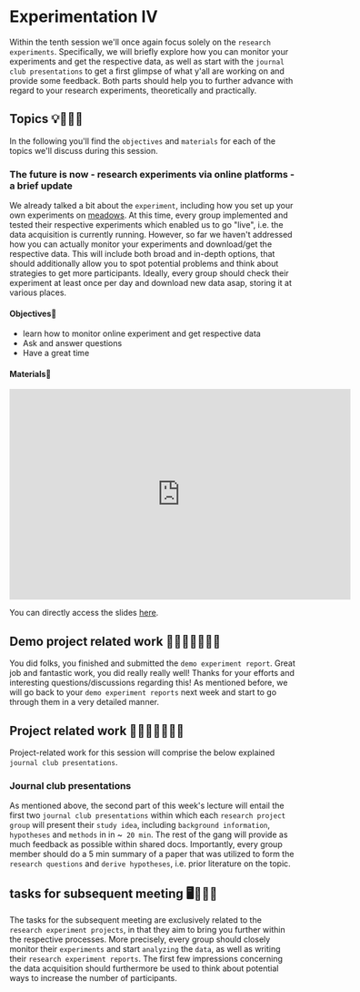 # Experimentation IV
Within the tenth session we'll once again focus solely on the `research experiments`. Specifically, we will briefly explore how you can monitor your experiments and get the respective data, as well as start with the `journal club presentations` to get a first glimpse of what y'all are working on and provide some feedback. Both parts should help you to further advance with regard to your research experiments, theoretically and practically.  

## Topics 💡👨🏻‍🏫 

In the following you'll find the `objectives` and `materials` for each of the topics we'll discuss during this session.

### The future is now - research experiments via online platforms - a brief update
We already talked a bit about the `experiment`, including how you set up your own experiments on [meadows](https://meadows-research.com/). At this time, every group implemented and tested their respective experiments which enabled us to go "live", i.e. the data acquisition is currently running. However, so far we haven't addressed how you can actually monitor your experiments and download/get the respective data. This will include both broad and in-depth options, that should additionally allow you to spot potential problems and think about strategies to get more participants. Ideally, every group should check their experiment at least once per day and download new data asap, storing it at various places. 

#### Objectives📍

- learn how to monitor online experiment and get respective data
- Ask and answer questions
- Have a great time


#### Materials📓

<iframe src="https://docs.google.com/presentation/d/e/2PACX-1vQmuA7eoETa5jbdSEwLPb0mj-iLg56mcmO5YFfzAZD6sqEN6eKKgxdy8ruuvly0xXoO5JAMYo_cUw37/embed?start=false&loop=false&delayms=3000" frameborder="0" width="600" height="370" allowfullscreen="true" mozallowfullscreen="true" webkitallowfullscreen="true"></iframe>

You can directly access the slides [here](https://docs.google.com/presentation/d/1c-KCR0qWROM5APpN5j_hqEhcO07P-We052K2IIcibjs/edit?usp=sharing).

## Demo project related work 🥼🧑🏽‍💻🧑🏾‍💻  

You did folks, you finished and submitted the `demo experiment report`. Great job and fantastic work, you did really really well!
Thanks for your efforts and interesting questions/discussions regarding this! As mentioned before, we will go back to your `demo experiment reports` next week and start to go through them in a very detailed manner. 

## Project related work 🥼🧑🏿‍🔬👩🏻‍🔬

Project-related work for this session will comprise the below explained `journal club presentations`. 

### Journal club presentations
As mentioned above, the second part of this week's lecture will entail the first two `journal club presentations` within which each `research project group` will present their `study idea`, including `background information`, `hypotheses` and `methods` in in ~` 20 min`. The rest of the gang will provide as much feedback as possible within shared docs. Importantly, every group member should do a 5 min summary of a paper that was utilized to form the `research questions` and `derive hypotheses`, i.e. prior literature on the topic.     

## tasks for subsequent meeting 🖥️✍🏽📖

The tasks for the subsequent meeting are exclusively related to the `research experiment projects`, in that they aim to bring you further within the respective processes. More precisely, every group should closely monitor their `experiments` and start `analyzing` the `data`, as well as writing their `research experiment reports`. The first few impressions concerning the data acquisition should furthermore be used to think about potential ways to increase the number of participants.

